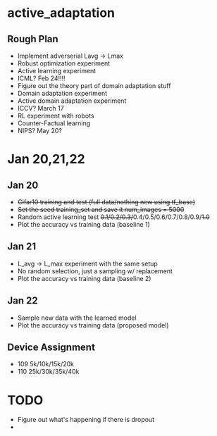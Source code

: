 # active_adaptation
## Rough Plan
- Implement adverserial Lavg -> Lmax
- Robust optimization experiment
- Active learning experiment
- ICML? Feb 24!!!!
- Figure out the theory part of domain adaptation stuff
- Domain adaptation experiment
- Active domain adaptation experiment
- ICCV? March 17
- RL experiment with robots
- Counter-Factual learning
- NIPS? May 20?

# Jan 20,21,22

## Jan 20
- <del>Cifar10 training and test (full data/nothing new using tf_base)</del>
- <del>Set the seed training_set and save it num_images = 5000</del>
- Random active learning test <del>0.1/0.2/0.3/</del>0.4/0.5/0.6/0.7/0.8/0.9/<del>1.0</del>
- Plot the accuracy vs training data (baseline 1)

## Jan 21
- L_avg -> L_max experiment with the same setup 
- No random selection, just a sampling w/ replacement
- Plot the accuracy vs training data (baseline 2)

## Jan 22
- Sample new data with the learned model
- Plot the accuracy vs training data (proposed model)


## Device Assignment
- 109 5k/10k/15k/20k
- 110 25k/30k/35k/40k

# TODO
- Figure out what's happening if there is dropout
- 
